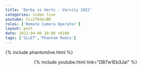 ```yaml
---
title: 'Derby vs Herts - Varsity 2022'
categories: video live
youtube: CLx2fKdecB0
roles: ['Remote Camera Operator']
layout: post
date: 2022-04-06 10:00 +0100
tags: ['SLLET','Phantom Radio']
---
```


{% include phantomlive.html %}

<div style="text-align:center">{% include youtube.html link="DB7w1Eb3JaI" %}</div>